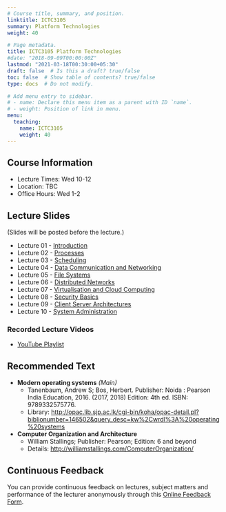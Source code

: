 ```yaml
---
# Course title, summary, and position.
linktitle: ICTC3105
summary: Platform Technologies
weight: 40

# Page metadata.
title: ICTC3105 Platform Technologies
#date: "2018-09-09T00:00:00Z"
lastmod: "2021-03-18T00:30:00+05:30"
draft: false  # Is this a draft? true/false
toc: false  # Show table of contents? true/false
type: docs  # Do not modify.

# Add menu entry to sidebar.
# - name: Declare this menu item as a parent with ID `name`.
# - weight: Position of link in menu.
menu:
  teaching:
    name: ICTC3105
    weight: 40
---
```


## Course Information
<!--The lecture and office hours are shown below:-->

- Lecture Times: Wed 10-12
- Location: TBC
- Office Hours: Wed 1-2

## Lecture Slides
(Slides will be posted before the lecture.)

- Lecture 01 - [Introduction](https://academic.nimal.info/files/FHSS_PT_01_Introduction.pdf)
- Lecture 02 - [Processes](https://academic.nimal.info/files/FHSS_PT_02_Processes.pdf)
- Lecture 03 - [Scheduling](https://academic.nimal.info/files/FHSS_PT_03_Scheduling.pdf)
- Lecture 04 - [Data Communication and Networking](https://academic.nimal.info/files/FHSS_PT_04_Data_Communication_Networking.pdf)
- Lecture 05 - [File Systems](https://academic.nimal.info/files/FHSS_PT_05_File_Systems.pdf)
- Lecture 06 - [Distributed Networks](https://academic.nimal.info/files/FHSS_PT_06_Distributed_Networks.pdf)
- Lecture 07 - [Virtualisation and Cloud Computing](https://academic.nimal.info/files/FHSS_PT_07_Virtualisation_and_Cloud.pdf)
- Lecture 08 - [Security Basics](https://academic.nimal.info/files/FHSS_PT_08_Security.pdf)
- Lecture 09 - [Client Server Architectures](https://academic.nimal.info/files/FHSS_PT_09_Client_Server_Architectures.pdf)
- Lecture 10 - [System Administration](https://academic.nimal.info/files/FHSS_PT_10_System_Administration.pdf)

### Recorded Lecture Videos

- [YouTube Playlist](https://www.youtube.com/playlist?list=PLvnDscyrIVpSLHUNKVg2JXI3ipn8NfyIY)

## Recommended Text

- **Modern operating systems** *(Main)*
   - Tanenbaum, Andrew S; Bos, Herbert. Publisher: Noida : Pearson India Education, 2016. (2017, 2018) Edition: 4th ed. ISBN: 9789332575776.
   - Library: http://opac.lib.sjp.ac.lk/cgi-bin/koha/opac-detail.pl?biblionumber=146502&query_desc=kw%2Cwrdl%3A%20operating%20systems
- **Computer Organization and Architecture**
   - William Stallings; Publisher: Pearson; Edition: 6 and beyond
   - Details: http://williamstallings.com/ComputerOrganization/
<!--***Useful Videos***
   - 
-->
   
## Continuous Feedback
You can provide continuous feedback on lectures, subject matters and performance of the lecturer anonymously through this [Online Feedback Form](https://forms.gle/26JUuKwwL4vumbgK8).
 